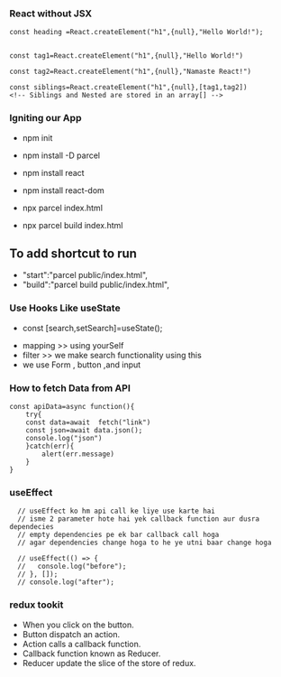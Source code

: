 ### React without JSX

```
const heading =React.createElement("h1",{null},"Hello World!");


const tag1=React.createElement("h1",{null},"Hello World!")

const tag2=React.createElement("h1",{null},"Namaste React!")

const siblings=React.createElement("h1",{null},[tag1,tag2])
<!-- Siblings and Nested are stored in an array[] -->
```

### Igniting our App

- npm init
- npm install -D parcel
- npm install react
- npm install react-dom

- npx parcel index.html
- npx parcel build index.html

## To add shortcut to run

<!-- Add this to the script tags -->

- "start":"parcel public/index.html",
- "build":"parcel build public/index.html",

### Use Hooks Like useState

- const [search,setSearch]=useState();

<!-- this is used to update the things in react  -->

- mapping >> using yourSelf
- filter >> we make search functionality using this
- we use Form , button ,and input

### How to fetch Data from API

```
const apiData=async function(){
    try{
    const data=await  fetch("link")
    const json=await data.json();
    console.log("json")
    }catch(err){
        alert(err.message)
    }
}
```

### useEffect

```
  // useEffect ko hm api call ke liye use karte hai
  // isme 2 parameter hote hai yek callback function aur dusra dependecies
  // empty dependencies pe ek bar callback call hoga
  // agar dependencies change hoga to he ye utni baar change hoga

  // useEffect(() => {
  //   console.log("before");
  // }, []);
  // console.log("after");
```

### redux tookit

<!-- When you click on the button it's dispatches an action which calls an callback function (Reducer).Reducer is the function which update the slice of the reduc store. -->
<!-- In Other Words -->
* When you click on the button.
* Button dispatch an action.
* Action calls a callback function.
* Callback function known as Reducer.
* Reducer update the slice of the store of redux.
